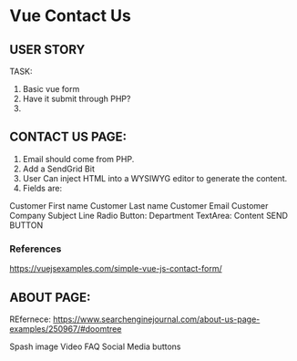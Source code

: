 # Vue Contact Us

## USER STORY

TASK:
1. Basic vue form
2. Have it submit through PHP?
3. 

## CONTACT US PAGE:
1. Email should come from PHP.
2. Add a SendGrid Bit
3. User Can inject HTML into a WYSIWYG editor to generate the content.
4. Fields are:

Customer First name
Customer Last name
Customer Email
Customer Company
Subject Line
Radio Button: Department
TextArea: Content
SEND BUTTON


### References
https://vuejsexamples.com/simple-vue-js-contact-form/

## ABOUT PAGE: 

REfernece:
https://www.searchenginejournal.com/about-us-page-examples/250967/#doomtree

Spash image
Video
FAQ
Social Media buttons
